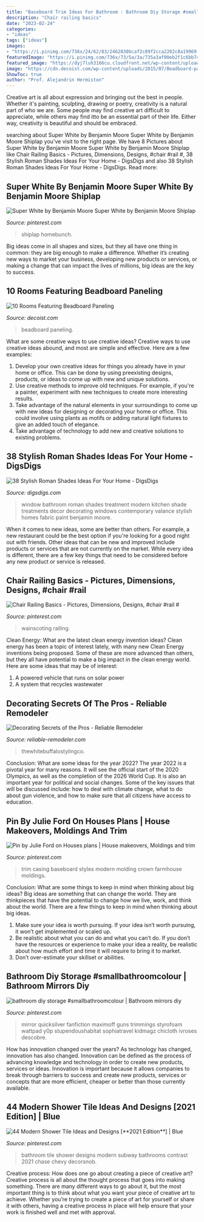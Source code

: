 ```yaml
---
title: "Baseboard Trim Ideas For Bathroom : Bathroom Diy Storage #smallbathroomcolour"
description: "Chair railing basics"
date: "2023-02-24"
categories:
- "ideas"
tags: ["ideas"]
images:
- "https://i.pinimg.com/736x/24/62/83/2462830bcaf2c89f2cca2202c8a19969.jpg"
featuredImage: "https://i.pinimg.com/736x/73/5a/3a/735a3af00eb2f1c6bb748100c9beb254.jpg"
featured_image: "https://dyj7luh3166cu.cloudfront.net/wp-content/uploads/sites/6/2016/06/Black-Trim.jpg"
image: "https://cdn.decoist.com/wp-content/uploads/2015/07/Beadboard-paneling-in-a-grey-bathroom.jpg"
ShowToc: true
author: "Prof. Alejandrin Hermiston"
---
```



Creative art is all about expression and bringing out the best in people. Whether it's painting, sculpting, drawing or poetry, creativity is a natural part of who we are. Some people may find creative art difficult to appreciate, while others may find itto be an essential part of their life. Either way, creativity is beautiful and should be embraced.

	

		
searching about Super White by Benjamin Moore Super White by Benjamin Moore Shiplap you've visit to the right page. We have 8 Pictures about Super White by Benjamin Moore Super White by Benjamin Moore Shiplap like Chair Railing Basics - Pictures, Dimensions, Designs, #chair #rail #, 38 Stylish Roman Shades Ideas For Your Home - DigsDigs and also 38 Stylish Roman Shades Ideas For Your Home - DigsDigs. Read more:
		
    
## Super White By Benjamin Moore Super White By Benjamin Moore Shiplap

<img loading=lazy src="https://i.pinimg.com/736x/e2/ac/67/e2ac67e08fdbf1957f7a2b35bcee19c7.jpg" onerror="this.onerror=null;this.src='https://tse4.mm.bing.net/th?id=OIP.LQoZ2Z-FbJoVI9fX1o4dSgHaLH&amp;pid=15.1';" alt="Super White by Benjamin Moore Super White by Benjamin Moore Shiplap">

_Source: pinterest.com_

>shiplap homebunch. 

	

Big ideas come in all shapes and sizes, but they all have one thing in common: they are big enough to make a difference. Whether it’s creating new ways to market your business, developing new products or services, or making a change that can impact the lives of millions, big ideas are the key to success.

    
## 10 Rooms Featuring Beadboard Paneling

<img loading=lazy src="https://cdn.decoist.com/wp-content/uploads/2015/07/Beadboard-paneling-in-a-grey-bathroom.jpg" onerror="this.onerror=null;this.src='https://tse4.mm.bing.net/th?id=OIP.umJ1HjzNCORdwuKxJ23FtAHaLI&amp;pid=15.1';" alt="10 Rooms Featuring Beadboard Paneling">

_Source: decoist.com_

>beadboard paneling. 

	

What are some creative ways to use creative ideas?
Creative ways to use creative ideas abound, and most are simple and effective. Here are a few examples: 
1. Develop your own creative ideas for things you already have in your home or office. This can be done by using preexisting designs, products, or ideas to come up with new and unique solutions. 
2. Use creative methods to improve old techniques. For example, if you're a painter, experiment with new techniques to create more interesting results. 
3. Take advantage of the natural elements in your surroundings to come up with new ideas for designing or decorating your home or office. This could involve using plants as motifs or adding natural light fixtures to give an added touch of elegance. 
4. Take advantage of technology to add new and creative solutions to existing problems.

    
## 38 Stylish Roman Shades Ideas For Your Home - DigsDigs

<img loading=lazy src="https://www.digsdigs.com/photos/stylish-roman-shades-ideas-for-your-home-21-554x846.jpg" onerror="this.onerror=null;this.src='https://tse3.mm.bing.net/th?id=OIP.whl_Y8NSdpBlIyByozxN6AHaLT&amp;pid=15.1';" alt="38 Stylish Roman Shades Ideas For Your Home - DigsDigs">

_Source: digsdigs.com_

>window bathroom roman shades treatment modern kitchen shade treatments decor decorating windows contemporary valance stylish homes fabric paint benjamin moore. 

	

When it comes to new ideas, some are better than others. For example, a new restaurant could be the best option if you're looking for a good night out with friends. Other ideas that can be new and improved include products or services that are not currently on the market. While every idea is different, there are a few key things that need to be considered before any new product or service is released.

    
## Chair Railing Basics - Pictures, Dimensions, Designs, #chair #rail #

<img loading=lazy src="https://i.pinimg.com/736x/24/62/83/2462830bcaf2c89f2cca2202c8a19969.jpg" onerror="this.onerror=null;this.src='https://tse1.mm.bing.net/th?id=OIP.A1qkWeqmmW-2lGOE4B3LRQHaKb&amp;pid=15.1';" alt="Chair Railing Basics - Pictures, Dimensions, Designs, #chair #rail #">

_Source: pinterest.com_

>wainscoting railing. 

	

Clean Energy: What are the latest clean energy invention ideas?
Clean energy has been a topic of interest lately, with many new Clean Energy inventions being proposed. Some of these are more advanced than others, but they all have potential to make a big impact in the clean energy world. Here are some ideas that may be of interest: 
1. A powered vehicle that runs on solar power 
2. A system that recycles wastewater 

    
## Decorating Secrets Of The Pros - Reliable Remodeler

<img loading=lazy src="https://dyj7luh3166cu.cloudfront.net/wp-content/uploads/sites/6/2016/06/Black-Trim.jpg" onerror="this.onerror=null;this.src='https://tse2.mm.bing.net/th?id=OIP.Eu9kohEjvgNGualzNECO9gHaLG&amp;pid=15.1';" alt="Decorating Secrets of the Pros - Reliable Remodeler">

_Source: reliable-remodeler.com_

>thewhitebuffalostylingco. 

	

Conclusion: What are some ideas for the year 2022?
The year 2022 is a pivotal year for many reasons. It will see the official start of the 2020 Olympics, as well as the completion of the 2026 World Cup. It is also an important year for political and social changes. Some of the key issues that will be discussed include: how to deal with climate change, what to do about gun violence, and how to make sure that all citizens have access to education.

    
## Pin By Julie Ford On Houses Plans | House Makeovers, Moldings And Trim

<img loading=lazy src="https://i.pinimg.com/736x/b2/16/37/b21637b853c7fe4af65de0b5cad86450--casing.jpg" onerror="this.onerror=null;this.src='https://tse4.mm.bing.net/th?id=OIP.xvdnM_vh1NM469n_DG23hgHaJ3&amp;pid=15.1';" alt="Pin by Julie Ford on Houses plans | House makeovers, Moldings and trim">

_Source: pinterest.com_

>trim casing baseboard styles modern molding crown farmhouse moldings. 

	

Conclusion: What are some things to keep in mind when thinking about big ideas?
Big ideas are something that can change the world. They are thinkpieces that have the potential to change how we live, work, and think about the world. There are a few things to keep in mind when thinking about big ideas. 
1. Make sure your idea is worth pursuing. If your idea isn’t worth pursuing, it won’t get implemented or scaled up. 
2. Be realistic about what you can do and what you can’t do. If you don’t have the resources or experience to make your idea a reality, be realistic about how much effort and time it will require to bring it to market. 
3. Don’t over-estimate your skillset or abilities.

    
## Bathroom Diy Storage #smallbathroomcolour | Bathroom Mirrors Diy

<img loading=lazy src="https://i.pinimg.com/736x/73/5a/3a/735a3af00eb2f1c6bb748100c9beb254.jpg" onerror="this.onerror=null;this.src='https://tse2.mm.bing.net/th?id=OIP.WgDztVVuqoxYHzOY1LPxMAHaJ3&amp;pid=15.1';" alt="bathroom diy storage #smallbathroomcolour | Bathroom mirrors diy">

_Source: pinterest.com_

>mirror quicksilver fanfiction maximoff guns trimmings styrofoam wattpad y0p stupendoushabitat sophiatravel kidmagz chicloth ivroses descobre. 

	

How has innovation changed over the years?
As technology has changed, innovation has also changed. Innovation can be defined as the process of advancing knowledge and technology in order to create new products, services or ideas. Innovation is important because it allows companies to break through barriers to success and create new products, services or concepts that are more efficient, cheaper or better than those currently available.

    
## 44 Modern Shower Tile Ideas And Designs [**2021 Edition**] | Blue

<img loading=lazy src="https://i.pinimg.com/736x/96/40/a2/9640a2ad3809fd82f9096b577dc4bd68.jpg" onerror="this.onerror=null;this.src='https://tse4.mm.bing.net/th?id=OIP.H-Kty0Ardx7kjAQLhL-pCAHaLH&amp;pid=15.1';" alt="44 Modern Shower Tile Ideas and Designs [**2021 Edition**] | Blue">

_Source: pinterest.com_

>bathroom tile shower designs modern subway bathrooms contrast 2021 chase chevy decorsnob. 

	

Creative process: How does one go about creating a piece of creative art?
Creative process is all about the thought process that goes into making something. There are many different ways to go about it, but the most important thing is to think about what you want your piece of creative art to achieve. Whether you’re trying to create a piece of art for yourself or share it with others, having a creative process in place will help ensure that your work is finished well and met with approval.

